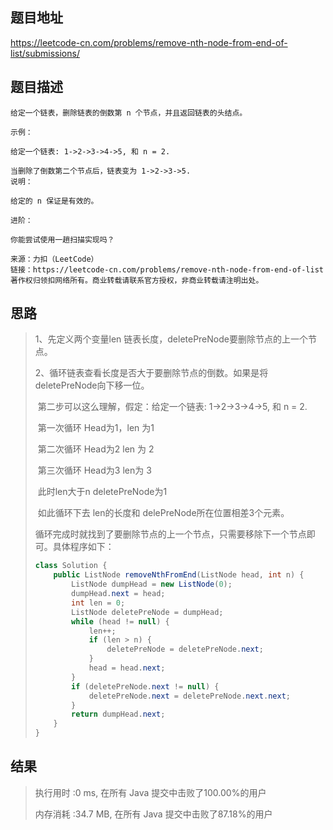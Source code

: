 
## 题目地址
 https://leetcode-cn.com/problems/remove-nth-node-from-end-of-list/submissions/ 

## 题目描述
```
给定一个链表，删除链表的倒数第 n 个节点，并且返回链表的头结点。

示例：

给定一个链表: 1->2->3->4->5, 和 n = 2.

当删除了倒数第二个节点后，链表变为 1->2->3->5.
说明：

给定的 n 保证是有效的。

进阶：

你能尝试使用一趟扫描实现吗？

来源：力扣（LeetCode）
链接：https://leetcode-cn.com/problems/remove-nth-node-from-end-of-list
著作权归领扣网络所有。商业转载请联系官方授权，非商业转载请注明出处。
```

## 思路

>   1、先定义两个变量len 链表长度，deletePreNode要删除节点的上一个节点。
>
>   2、循环链表查看长度是否大于要删除节点的倒数。如果是将deletePreNode向下移一位。
>   
>    ​       第二步可以这么理解，假定：给定一个链表: 1->2->3->4->5, 和 n = 2.
>    
>    ​		第一次循环 Head为1，len 为1 
>    
>    ​		第二次循环 Head为2    len 为 2
>    
>    ​		第三次循环 Head为3    len为 3
>    
>    ​		此时len大于n deletePreNode为1
>    
>    ​		如此循环下去 len的长度和 delePreNode所在位置相差3个元素。
>    
>    循环完成时就找到了要删除节点的上一个节点，只需要移除下一个节点即可。具体程序如下：
>    
>    ```java
>    class Solution {
>        public ListNode removeNthFromEnd(ListNode head, int n) {
>            ListNode dumpHead = new ListNode(0);
>            dumpHead.next = head;
>            int len = 0;
>            ListNode deletePreNode = dumpHead;
>            while (head != null) {
>                len++;
>                if (len > n) {
>                    deletePreNode = deletePreNode.next;
>                }
>                head = head.next;
>            }
>            if (deletePreNode.next != null) {
>                deletePreNode.next = deletePreNode.next.next;
>            }
>            return dumpHead.next;
>        }
>    }
>    ```
>    
>    

## 结果

> 执行用时 :0 ms, 在所有 Java 提交中击败了100.00%的用户
>
> 内存消耗 :34.7 MB, 在所有 Java 提交中击败了87.18%的用户

